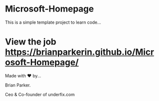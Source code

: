 # Microsoft-Homepage

This is a simple template project to learn code...

# View the job https://brianparkerin.github.io/Microsoft-Homepage/




Made with ❤ by...

Brian Parker.

Ceo & Co-founder of underfix.com



